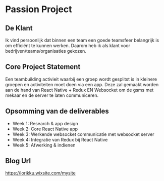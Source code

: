 # Passion Project

## De Klant

Ik vind persoonlijk dat binnen een team een goede teamsfeer belangrijk is om efficiënt te kunnen werken. Daarom heb ik als klant voor bedrijven/teams/organisaties gekozen.

## Core Project Statement

Een teambuilding activieit waarbij een groep wordt gesplitst is in kleinere groepen en activiteiten moet doen via een app. Deze zal gemaakt worden aan de hand van React Native + Redux EN Websocket om de gsms met mekaar en de server te laten communiceren.

## Opsomming van de deliverables

- Week 1: Research & app design
- Week 2: Core React Native app
- Week 3: Werkende websocket communicatie met websocket server
- Week 4: Integratie van Redux bij React Native
- Week 5: Afwerking & indienen

## Blog Url

https://lorikku.wixsite.com/mysite
